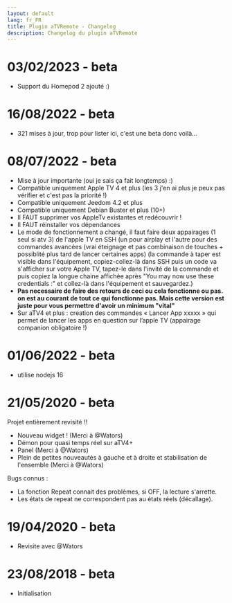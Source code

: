 ```yaml
---
layout: default
lang: fr_FR
title: Plugin aTVRemote - Changelog
description: Changelog du plugin aTVRemote
---
```


# 03/02/2023 - beta
- Support du Homepod 2 ajouté :)

# 16/08/2022 - beta

- 321 mises à jour, trop pour lister ici, c'est une beta donc voilà...

# 08/07/2022 - beta
- Mise à jour importante (oui je sais ça fait longtemps) :)
- Compatible uniquement Apple TV 4 et plus (les 3 j'en ai plus je peux pas vérifier et c'est pas la priorité !)
- Compatible uniquement Jeedom 4.2 et plus
- Compatible uniquement Debian Buster et plus (10+)
- Il FAUT supprimer vos AppleTv existantes et redécouvrir !
- Il FAUT réinstaller vos dépendances
- Le mode de fonctionnement a changé, il faut faire deux appairages (1 seul si atv 3) de l'apple TV en SSH (un pour airplay et l'autre pour des commandes avancées (vrai éteignage et pas combinaison de touches + possiblité plus tard de lancer certaines apps) (la commande à taper est visible dans l'équipement, copiez-collez-là dans SSH puis un code va s'afficher sur votre Apple TV, tapez-le dans l'invité de la commande et puis copiez la longue chaine affichée après "You may now use these credentials :" et collez-là dans l'équipement et sauvegardez.)
- **Pas necessaire de faire des retours de ceci ou cela fonctionne ou pas. on est au courant de tout ce qui fonctionne pas. Mais cette version est juste pour vous permettre d'avoir un minimum "vital"**
- Sur aTV4 et plus : creation des commandes « Lancer App xxxxx » qui permet de lancer les apps en question sur l’apple TV (appairage companion obligatoire !)

# 01/06/2022 - beta
- utilise nodejs 16

# 21/05/2020 - beta
Projet entièrement revisité !!
- Nouveau widget ! (Merci à @Wators)
- Démon pour quasi temps réel sur aTV4+
- Panel (Merci à @Wators)
- Plein de petites nouveautés à gauche et à droite et stabilisation de l'ensemble (Merci à @Wators)

Bugs connus :
- La fonction Repeat connait des problèmes, si OFF, la lecture s'arrette.
- Les états de repeat ne correspondent pas au états réels (décallage).

# 19/04/2020 - beta

- Revisite avec @Wators


# 23/08/2018 - beta

- Initialisation

